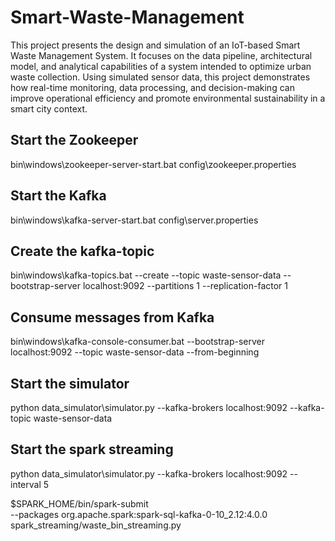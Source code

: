 # Smart-Waste-Management

This project presents the design and simulation of an IoT-based Smart Waste Management System. It focuses on the data pipeline, architectural model, and analytical capabilities of a system intended to optimize urban waste collection. Using simulated sensor data, this project demonstrates how real-time monitoring, data processing, and decision-making can improve operational efficiency and promote environmental sustainability in a smart city context.

## Start the Zookeeper
bin\windows\zookeeper-server-start.bat config\zookeeper.properties

## Start the Kafka
bin\windows\kafka-server-start.bat config\server.properties

## Create the kafka-topic 
bin\windows\kafka-topics.bat --create --topic waste-sensor-data --bootstrap-server localhost:9092 --partitions 1 --replication-factor 1

## Consume messages from Kafka
bin\windows\kafka-console-consumer.bat --bootstrap-server localhost:9092 --topic waste-sensor-data --from-beginning

## Start the simulator
python data_simulator\simulator.py --kafka-brokers localhost:9092 --kafka-topic waste-sensor-data

## Start the spark streaming 
python data_simulator\simulator.py --kafka-brokers localhost:9092 --interval 5

$SPARK_HOME/bin/spark-submit \
  --packages org.apache.spark:spark-sql-kafka-0-10_2.12:4.0.0 \
  spark_streaming/waste_bin_streaming.py
